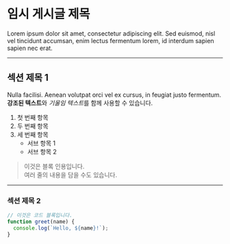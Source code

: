 # 임시 게시글 제목

Lorem ipsum dolor sit amet, consectetur adipiscing elit. Sed euismod, nisl vel tincidunt accumsan, enim lectus fermentum lorem, id interdum sapien sapien nec erat.

---

## 섹션 제목 1

Nulla facilisi. Aenean volutpat orci vel ex cursus, in feugiat justo fermentum.  
**강조된 텍스트**와 *기울임 텍스트*를 함께 사용할 수 있습니다.

1. 첫 번째 항목
2. 두 번째 항목
3. 세 번째 항목
   - 서브 항목 1
   - 서브 항목 2

> 이것은 블록 인용입니다.  
> 여러 줄의 내용을 담을 수도 있습니다.

---

### 섹션 제목 2

```javascript
// 이것은 코드 블록입니다.
function greet(name) {
  console.log(`Hello, ${name}!`);
}
```
